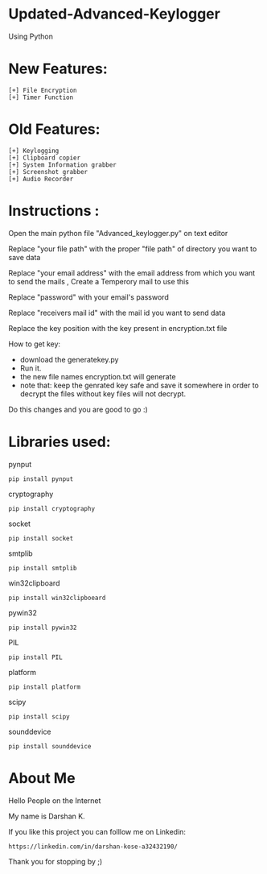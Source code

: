 # Updated-Advanced-Keylogger



 Using Python
# New Features:
    [+] File Encryption
    [+] Timer Function
# Old Features:

    [+] Keylogging
    [+] Clipboard copier
    [+] System Information grabber
    [+] Screenshot grabber
    [+] Audio Recorder
 
 
# Instructions :
Open the main python file "Advanced_keylogger.py" on text editor

Replace "your file path" with the proper "file path" of directory you want to save data
 
Replace "your email address" with the email address from which you want to send the mails , Create a Temperory mail to use this
 
Replace "password" with your email's password
 
Replace "receivers mail id" with the mail id you want to send data

Replace the key position with the key present in encryption.txt file 

How to get key:
 - download the generatekey.py
 - Run it.
 - the new file names encryption.txt will generate 
 - note that: keep the genrated key safe and save it somewhere in order to decrypt the files without key files will not decrypt.
 
Do this changes and you are good to go   :)
 

# Libraries used:

pynput
    
    pip install pynput
 
 cryptography
    
    pip install cryptography
    
 socket
    
    pip install socket
    
 smtplib
    
    pip install smtplib
    
 win32clipboard
    
    pip install win32clipboeard
    
 pywin32
    
    pip install pywin32
    
 PIL
  
    pip install PIL
    
 platform
 
    pip install platform
    
 scipy
 
    pip install scipy
    
 sounddevice
 
    pip install sounddevice
    


    
    
# About Me

Hello People on the Internet

My name is Darshan K.

If you like this project you can folllow me on Linkedin:

    https://linkedin.com/in/darshan-kose-a32432190/

Thank you for stopping by ;)
